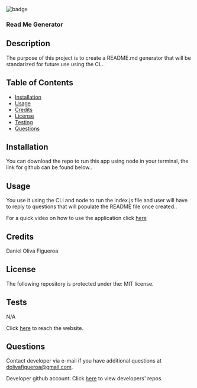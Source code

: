 
![badge](https://img.shields.io/bower/l/readme)

### Read Me Generator

## Description

The purpose of this project is to create a README.md generator that will be standarized for future use using the CL.. 

## Table of Contents

- [Installation](#installation)
- [Usage](#usage)
- [Credits](#credits)
- [License](#license)
- [Testing](#testing)
- [Questions](#questions)

## Installation

You can download the repo to run this app using node in your terminal, the link for github can be found below.. 

## Usage

You use it using the CLI and node to run the index.js file and user will have to reply to questions that will populate the README file once created.. 

For a quick video on how to use the application click [here](https://drive.google.com/file/d/1OCFlp3xXUe4oe6U_pfeiw2Rt8BylLOuL/view)

## Credits

Daniel Oliva Figueroa

## License

The following repository is protected under the: MIT license.

## Tests

N/A 

Click [here](N/A) to reach the website.

## Questions

Contact developer via e-mail if you have additional questions at dolivafigueroa@gmail.com.

Developer github account: Click [here](https://github.com/dolivafig) to view developers' repos.




